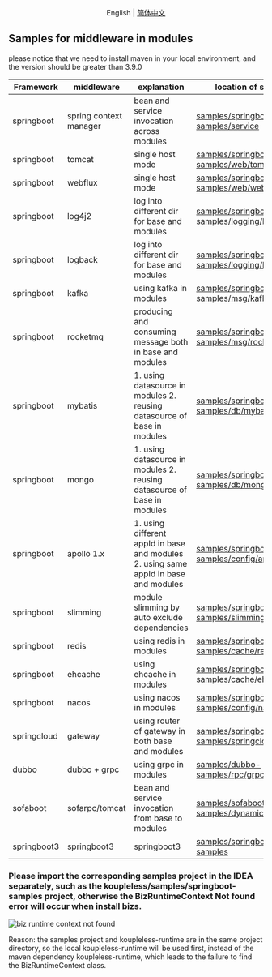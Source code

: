 <div align="center">

English | [简体中文](./README-zh_CN.md)

</div>

## Samples for middleware in modules

please notice that we need to install maven in your local environment, and the version should be greater than 3.9.0

| Framework   | middleware             | explanation                                                     | location of samples                                                                                                                                      |
|-------------|------------------------|-----------------------------------------------------------------|----------------------------------------------------------------------------------------------------------------------------------------------------------|
| springboot  | spring context manager | bean and service invocation across modules                      | [samples/springboot-samples/service](https://github.com/koupleless/koupleless/tree/main/samples/springboot-samples/service)                              |  
| springboot  | tomcat                 | single host mode                                                | [samples/springboot-samples/web/tomcat/](https://github.com/koupleless/koupleless/tree/main/samples/springboot-samples/tree/master/samples/web/tomcat)   | 
| springboot  | webflux                | single host mode                                                | [samples/springboot-samples/web/webflux/](https://github.com/koupleless/koupleless/tree/main/samples/springboot-samples/tree/master/samples/web/webflux) |
| springboot  | log4j2                 | log into different dir for base and modules                     | [samples/springboot-samples/logging/log4j2](https://github.com/koupleless/koupleless/tree/main/samples/springboot-samples/logging/log4j2)                |
| springboot  | logback                | log into different dir for base and modules                     | [samples/springboot-samples/logging/logback](https://github.com/koupleless/koupleless/tree/main/samples/springboot-samples/logging/logback)              |  
| springboot  | kafka                  | using kafka in modules                                          | [samples/springboot-samples/msg/kafka](https://github.com/koupleless/koupleless/tree/main/samples/springboot-samples/msg/kafka/)                         |
| springboot  | rocketmq               | producing and consuming message both in base and modules        | [samples/springboot-samples/msg/rocketmq](https://github.com/koupleless/koupleless/tree/main/samples/springboot-samples/msg/rocketmq/)                   |
| springboot  | mybatis                | 1. using datasource in modules 2. reusing datasource of base in modules | [samples/springboot-samples/db/mybatis](https://github.com/koupleless/koupleless/tree/main/samples/springboot-samples/db/mybatis)                        |
| springboot  | mongo                  | 1. using datasource in modules 2. reusing datasource of base in modules | [samples/springboot-samples/db/mongo](https://github.com/koupleless/koupleless/tree/main/samples/springboot-samples/db/mongo)                            |
| springboot  | apollo 1.x             | 1. using different appId in base and modules 2. using same appId in base and modules | [samples/springboot-samples/config/apollo](https://github.com/koupleless/koupleless/tree/main/samples/springboot-samples/config/apollo)                  |
| springboot  | slimming               | module slimming by auto exclude dependencies                    | [samples/springboot-samples/slimming/log4j2](https://github.com/koupleless/koupleless/tree/main/samples/springboot-samples/slimming/log4j2)              |
| springboot  | redis                  | using redis in modules                                          | [samples/springboot-samples/cache/redis](https://github.com/koupleless/koupleless/tree/main/samples/springboot-samples/cache/redis)                      |
| springboot  | ehcache                | using ehcache in modules                                        | [samples/springboot-samples/cache/ehcache](https://github.com/koupleless/koupleless/tree/main/samples/springboot-samples/cache/ehcache)                  |
| springboot  | nacos                  | using nacos in modules                                          | [samples/springboot-samples/config/nacos](https://github.com/koupleless/koupleless/tree/main/samples/springboot-samples/config/nacos)                    |
| springcloud | gateway                | using router of gateway in both base and modules                | [samples/springboot-samples/springcloud/gateway](https://github.com/koupleless/koupleless/tree/main/samples/springboot-samples/springcloud/gateway)      |
| dubbo       | dubbo + grpc           | using grpc in modules                                           | [samples/dubbo-samples/rpc/grpc](https://github.com/koupleless/koupleless/tree/main/samples/dubbo-samples/rpc/grpc)                                      |
| sofaboot    | sofarpc/tomcat         | bean and service invocation from base to modules                | [samples/sofaboot-samples/dynamic-stock](https://github.com/koupleless/koupleless/tree/main/samples/sofaboot-samples/dynamic-stock)                      | 
| springboot3 | springboot3            | springboot3                                                     | [samples/springboot3-samples](https://github.com/koupleless/koupleless/tree/main/samples/springboot3-samples)                                            |       |

### Please import the corresponding samples project in the IDEA separately, such as the koupleless/samples/springboot-samples project, otherwise the BizRuntimeContext Not found error will occur when install bizs.
![biz runtime context not found](bizruntimecontext_not_found.png)

Reason: the samples project and koupleless-runtime are in the same project directory, so the local koupleless-runtime will be used first, instead of the maven dependency koupleless-runtime, which leads to the failure to find the BizRuntimeContext class.
